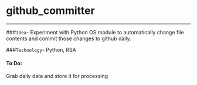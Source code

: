 # github_committer
------
###`Idea`- 
Experiment with Python OS module to automatically change file contents and commit those changes to github daily.

###`Technology`- 
Python, RSA

#### To Do:
Grab daily data 
and store it for processing
